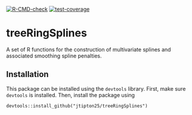  <!-- badges: start -->
  [![R-CMD-check](https://github.com/jtipton25/treeRingSplines/workflows/R-CMD-check/badge.svg)](https://github.com/jtipton25/treeRingSplines/actions)
  [![test-coverage](https://github.com/jtipton25/treeRingSplines/workflows/test-coverage/badge.svg)](https://github.com/jtipton25/treeRingSplines/actions)
<!-- badges: end -->
  
  # treeRingSplines

A set of R functions for the construction of multivariate splines and associated smoothing spline penalties.

## Installation
This package can be installed using the `devtools` library. First, make sure `devtools` is installed. Then, install the package using

```
devtools::install_github("jtipton25/treeRingSplines")
```

